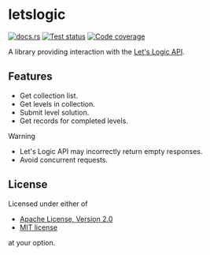 # letslogic

[![docs.rs](https://img.shields.io/docsrs/letslogic)](https://docs.rs/letslogic)
[![Test status](https://img.shields.io/github/actions/workflow/status/ShenMian/letslogic/test.yml?label=test)](https://github.com/ShenMian/letslogic/actions/workflows/test.yml)
[![Code coverage](https://img.shields.io/codecov/c/github/ShenMian/letslogic)](https://app.codecov.io/gh/ShenMian/letslogic)

A library providing interaction with the [Let's Logic API].

## Features

- Get collection list.
- Get levels in collection.
- Submit level solution.
- Get records for completed levels.

> [!WARNING]
>
> - Let's Logic API may incorrectly return empty responses.
> - Avoid concurrent requests.

## License

Licensed under either of

- [Apache License, Version 2.0](LICENSE-APACHE)
- [MIT license](LICENSE-MIT)

at your option.

[Let's Logic API]: <https://letslogic.com/api>
